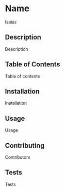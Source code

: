 # Name
Isaias

## Description

Description

## Table of Contents

Table of contents

## Installation
 
 Installation

 ## Usage 

 Usage

 ## Contributing

 Contributors

 ## Tests

 Tests